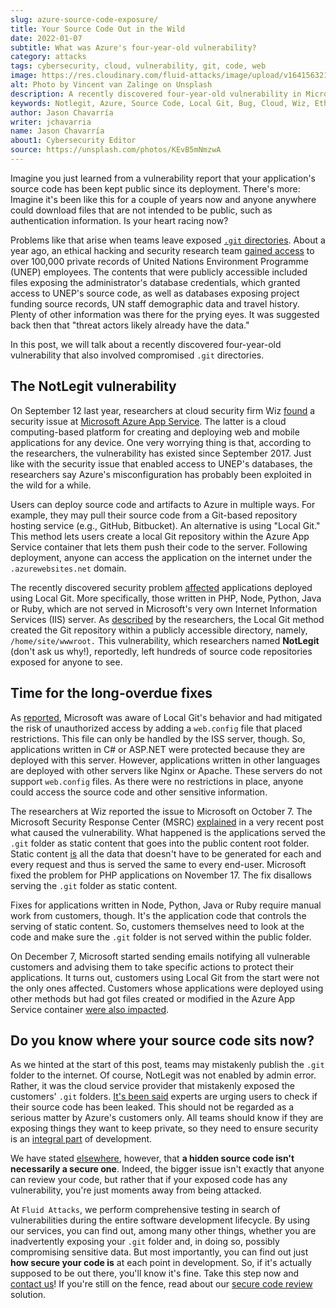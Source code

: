 ```yaml
---
slug: azure-source-code-exposure/
title: Your Source Code Out in the Wild
date: 2022-01-07
subtitle: What was Azure's four-year-old vulnerability?
category: attacks
tags: cybersecurity, cloud, vulnerability, git, code, web
image: https://res.cloudinary.com/fluid-attacks/image/upload/v1641563215/blog/azure-source-code-exposure/cover_azure.webp
alt: Photo by Vincent van Zalinge on Unsplash
description: A recently discovered four-year-old vulnerability in Microsoft's Azure App Service has been keeping the source codes of customer applications public.
keywords: Notlegit, Azure, Source Code, Local Git, Bug, Cloud, Wiz, Ethical Hacking, Pentesting
author: Jason Chavarría
writer: jchavarria
name: Jason Chavarría
about1: Cybersecurity Editor
source: https://unsplash.com/photos/KEvB5mNmzwA
---
```


Imagine you just learned from a vulnerability report
that your application's source code has been kept public since its deployment.
There's more:
Imagine it's been like this for a couple of years now
and anyone anywhere could download files that are not intended to be public,
such as authentication information.
Is your heart racing now?

Problems like that arise when teams leave exposed [`.git` directories](https://gaurav5430.medium.com/web-security-exposed-git-folder-in-production-51ad9484dee0).
About a year ago,
an ethical hacking and security research team [gained access](https://www.bleepingcomputer.com/news/security/united-nations-data-breach-exposed-over-100k-unep-staff-records/)
to over 100,000 private records of United Nations Environment Programme (UNEP)
employees.
The contents that were publicly accessible included files
exposing the administrator's database credentials,
which granted access to UNEP's source code,
as well as databases exposing project funding source records,
UN staff demographic data
and travel history.
Plenty of other information was there for the prying eyes.
It was suggested back then that "threat actors likely already have the data."

In this post,
we will talk about a recently discovered four-year-old vulnerability
that also involved compromised `.git` directories.

## The NotLegit vulnerability

On September 12 last year,
researchers at cloud security firm Wiz [found](https://blog.wiz.io/azure-app-service-source-code-leak/)
a security issue at [Microsoft Azure App Service](https://azure.microsoft.com/en-us/services/app-service/#overview).
The latter is a cloud computing-based platform for creating
and deploying web and mobile applications for any device.
One very worrying thing is that,
according to the researchers,
the vulnerability has existed since September 2017.
Just like with the security issue that enabled access to UNEP's databases,
the researchers say
Azure's misconfiguration has probably been exploited in the wild for a while.

Users can deploy source code and artifacts to Azure in multiple ways.
For example,
they may pull their source code from a Git-based repository hosting service
(e.g., GitHub, Bitbucket).
An alternative is using "Local Git."
This method lets users create a local Git repository
within the Azure App Service container
that lets them push their code to the server.
Following deployment,
anyone can access the application on the internet
under the `.azurewebsites.net` domain.

The recently discovered security problem [affected](https://msrc-blog.microsoft.com/2021/12/22/azure-app-service-linux-source-repository-exposure/)
applications deployed using Local Git.
More specifically,
those written in PHP, Node, Python, Java or Ruby,
which are not served
in Microsoft's very own Internet Information Services (IIS) server.
As [described](https://blog.wiz.io/azure-app-service-source-code-leak/)
by the researchers,
the Local Git method created the Git repository
within a publicly accessible directory,
namely,
`/home/site/wwwroot.`
This vulnerability,
which researchers named **NotLegit** (don't ask us why\!),
reportedly,
left hundreds of source code repositories exposed for anyone to see.

## Time for the long-overdue fixes

As [reported](https://blog.wiz.io/azure-app-service-source-code-leak/),
Microsoft was aware of Local Git's behavior
and had mitigated the risk of unauthorized access
by adding a `web.config` file that placed restrictions.
This file can only be handled by the ISS server, though.
So,
applications written in C# or ASP.NET were protected
because they are deployed with this server.
However,
applications written in other languages are deployed with other servers
like Nginx or Apache.
These servers do not support `web.config` files.
As there were no restrictions in place,
anyone could access the source code and other sensitive information.

The researchers at Wiz reported the issue to Microsoft on October 7.
The Microsoft Security Response Center (MSRC) [explained](https://msrc-blog.microsoft.com/2021/12/22/azure-app-service-linux-source-repository-exposure/)
in a very recent post what caused the vulnerability.
What happened is the applications served the `.git` folder as static content
that goes into the public content root folder.
Static content [is](https://stackoverflow.com/a/37320839)
all the data that doesn't have to be generated for each and every request
and thus is served the same to every end-user.
Microsoft fixed the problem for PHP applications on November 17.
The fix disallows serving the `.git` folder as static content.

Fixes for applications written in Node, Python, Java or Ruby
require manual work from customers, though.
It's the application code that controls the serving of static content.
So,
customers themselves need to look at the code
and make sure the `.git` folder is not served within the public folder.

On December 7,
Microsoft started sending emails notifying all vulnerable customers
and advising them to take specific actions to protect their applications.
It turns out,
customers using Local Git from the start were not the only ones affected.
Customers whose applications were deployed using other methods
but had got files created or modified in the Azure App Service container
[were also impacted](https://msrc-blog.microsoft.com/2021/12/22/azure-app-service-linux-source-repository-exposure/).

## Do you know where your source code sits now?

As we hinted at the start of this post,
teams may mistakenly publish the `.git` folder to the internet.
Of course,
NotLegit was not enabled by admin error.
Rather,
it was the cloud service provider
that mistakenly exposed the customers' `.git` folders.
[It's been said](https://malware.guide/article/notlegit-vulnerability-azure-app-service-makes-source-code-public/)
experts are urging users to check if their source code has been leaked.
This should not be regarded as a serious matter by Azure's customers only.
All teams should know if they are exposing things they want to keep private,
so they need to ensure security is an [integral part](../devsecops-concept/)
of development.

We have stated [elsewhere](../oss-security/),
however,
that **a hidden source code isn't necessarily a secure one**.
Indeed,
the bigger issue isn't exactly that anyone can review your code,
but rather
that if your exposed code has any vulnerability,
you're just moments away from being attacked.

At `Fluid Attacks`,
we perform comprehensive testing
in search of vulnerabilities during the entire software development lifecycle.
By using our services,
you can find out,
among many other things,
whether you are inadvertently exposing your `.git` folder and,
in doing so,
possibly compromising sensitive data.
But most importantly,
you can find out just **how secure your code is**
at each point in development.
So,
if it's actually supposed to be out there,
you'll know it's fine.
Take this step now and
[contact us](../../contact-us/)\!
If you're still on the fence,
read about our
[secure code review](../../solutions/secure-code-review/) solution.
